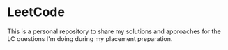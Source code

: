 # LeetCode
This is a personal repository to share my solutions and approaches for the LC questions I'm doing during my placement preparation.
